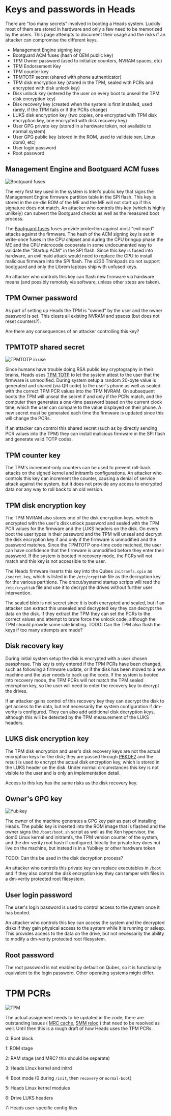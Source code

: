 Keys and passwords in Heads
====
There are "too many secrets" involved in booting a Heads system.  Luckily most of them are stored in hardware and only a few need to be memorized by the users.  This page attempts to document their usage and the risks if an attacker can compromise the different keys.

* Management Engine signing key
* Bootguard ACM fuses (hash of OEM public key)
* TPM Owner password (used to initialize counters, NVRAM spaces, etc)
* TPM Endorsement Key
* TPM counter key
* TPMTOTP secret (shared with phone authenticator)
* TPM disk encryption key (stored in the TPM, sealed with PCRs and encrypted with disk unlock key)
* Disk unlock key (entered by the user on every boot to unseal the TPM disk encryption key)
* Disk recovery key (created when the system is first installed, used rarely, if the TPM fails or if the PCRs change)
* LUKS disk encryption key (two copies, one encrypted with TPM disk encryption key, one encrypted with disk recovery key)
* User GPG private key (stored in a hardware token, not available to normal system)
* User GPG public key (stored in the ROM, used to validate xen, Linux dom0, etc)
* User login password
* Root password

Management Engine and Bootguard ACM fuses
---
![Bootguard fuses](images/Bootguard_fuses.jpg)

The very first key used in the system is Intel's public key that signs the Management Engine firmware partition table in the SPI flash.  This key is stored in the on-die ROM of the ME and the ME will not start up if this signature does not match.  An attacker who controls this key (which is highly unlikely) can subvert the Bootguard checks as well as the measured boot process.

The [Bootguard fuses](https://trmm.net/Bootguard) fuses provide protection against most "evil maid" attacks against the firmware.  The hash of the ACM signing key is set in write-once fuses in the CPU chipset and during the CPU bringup phase the ME and the CPU microcode cooperate in some undocumented way to validate the "Startup ACM" in the SPI flash.  Since this key is fused into hardware, an evil maid attack would need to replace the CPU to install malicious firmware into the SPI flash.  The x230 Thinkpads do not support bootguard and only the Librem laptops ship with unfused keys.

An attacker who controls this key can flash new firmware via hardware means (and possibly remotely via software, unless other steps are taken).

TPM Owner password
---
As part of setting up Heads the TPM is "owned" by the user and the owner password is set.  This clears all existing NVRAM and spaces (but does not reset counters?).

Are there any consequences of an attacker controlling this key?

TPMTOTP shared secret
---
![TPMTOTP in use](images/TPMTOTP_in_use.jpg)

Since humans have trouble doing RSA public key cryptography in their brains, Heads uses [TPM TOTP](https://trmm.net/Tpmtotp) to let the system attest to the user that the firmware is unmodified.  During system setup a random 20-byte value is generated and shared (via QR code) to the user's phone as well as sealed with the correct TPM PCR values into the TPM NVRAM.  On subsequent boots the TPM will unseal the secret if and only if the PCRs match, and the computer then generates a one-time password based on the current clock time, which the user can compare to the value displayed on their phone.  A new secret must be generated each time the firmware is updated since this will change the PCRs.

If an attacker can control this shared secret (such as by directly sending PCR values into the TPM) they can install malicious firmware in the SPI flash and generate valid TOTP codes.

TPM counter key
---
The TPM's increment-only counters can be used to prevent roll-back attacks on the signed kernel and initramfs configurations.  An attacker who controls this key can increment the counter, causing a denial of service attack against the system, but it does not provide any access to encrypted data nor any way to roll back to an old version.

TPM disk encryption key
---
The TPM NVRAM also stores one of the disk encryption keys, which is encrypted with the user's disk unlock password and sealed with the TPM PCR values for the firmware and the LUKS headers on the disk.  On every boot the user types in their password and the TPM will unseal and decrypt the disk encryption key if and only if the firmware is unmodified and the password matches.  Since the TPMTOTP one-time code matched, the user can have confidence that the firmware is unmodified before they enter their password.  If the system is booted in recovery mode, the PCRs will not match and this key is not accessible to the user.

The Heads firmware inserts this key into the Qubes `initramfs.cpio` as `/secret.key`, which is listed in the `/etc/crypttab` file as the decryption key for the various partitions.  The dracut/systemd startup scripts will read the `/etc/crypttab` file and use it to decrypt the drives without further user intervention.

The sealed blob is not secret since it is both encrypted and sealed, but if an attacker can extract this unsealed and decrypted key they can decrypt the data on the disk.  If they extract the TPM they can set the PCRs to the correct values and attempt to brute force the unlock code, although the TPM should provide some rate limiting. TODO: Can the TPM also flush the keys if too many attempts are made?

Disk recovery key
---
During initial system setup the disk is encrypted with a user chosen passphrase.  This key is only entered if the TPM PCRs have been changed, such as following a firmware update, or if the disk has been moved to a new machine and the user needs to back up the code.  If the system is booted into recovery mode, the TPM PCRs will not match the TPM sealed encryption key, so the user will need to enter the recovery key to decrypt the drives.

If an attacker gains control of this recovery key they can decrypt the disk to get access to the data, but not necessarily the system configuration if dm-verity is configured.  They can also add additional disk decryption keys, although this will be detected by the TPM measurement of the LUKS headers.

LUKS disk encryption key
---
The TPM disk encryption and user's disk recovery keys are not the actual encryption keys for the disk; they are passed through [PBKDF2](https://en.wikipedia.org/wiki/PBKDF2) and the result is used to encrypt the actual disk encryption key, which is stored in the LUKS header on the disk.  Under normal circumstances this key is not visible to the user and is only an implementation detail.

Access to this key has the same risks as the disk recovery key.

Owner's GPG key
---
![Yubikey](images/Yubikey.jpg)

The owner of the machine generates a GPG key pair as part of installing Heads.  The public key is inserted into the ROM image that is flashed and the owner signs the `/boot/boot.sh` script as well as the Xen hypervisor, the dom0 Linux kernel and initramfs, the TPM version counter of the system, and the dm-verity root hash if configured.  Ideally the private key does not live on the machine, but instead is in a Yubikey or other hardware token.

TODO: Can this be used in the disk decryption process?

An attacker who controls this private key can replace executables in `/boot` and if they also control the disk encryption key they can tamper with files in a dm-verity protected root filesystem.

User login password
---
The user's login password is used to control access to the system once it has booted.

An attacker who controls this key can access the system and the decrypted disks if they gain physical access to the system while it is running or asleep.  This provides access to the data on the drive, but not necessarily the ability to modify a dm-verity protected root filesystem.

Root password
---
The root password is not enabled by default on Qubes, so it is functionally equivalent to the login password.  Other operating systems might differ.

TPM PCRs
====
![TPM](images/TPM.jpg)

The actual assignment needs to be updated in the code; there are outstanding issues (
[MRC cache](https://github.com/osresearch/heads/issues/150),
[SMM reloc](https://github.com/osresearch/heads/issues/13)
) that need to be resolved as well.  Until then this is a rough draft of how Heads uses the TPM PCRs.

0: Boot block

1: ROM stage

2: RAM stage (and MRC? this should be separate)

3: Heads Linux kernel and initrd

4: Boot mode (0 during `/init`, then `recovery` or `normal-boot`)

5: Heads Linux kernel modules

6: Drive LUKS headers

7: Heads user-specific config files
